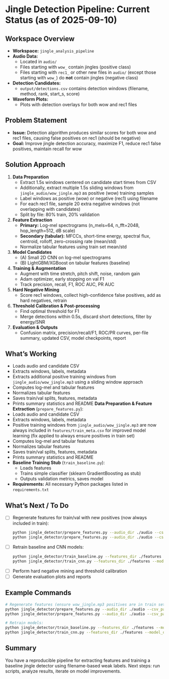 # Jingle Detection Pipeline: Current Status (as of 2025-09-10)

## Workspace Overview

- **Workspace:** `jingle_analysis_pipeline`
- **Audio Data:**
  - Located in `audio/`
  - Files starting with `wow_` contain jingles (positive class)
  - Files starting with `rec1_` or other new files in `audio/` (except those starting with `wow_`) do **not** contain jingles (negative class)
- **Detection Candidates:**
  - `output/detections.csv` contains detection windows (filename, method, rank, start_s, score)
- **Waveform Plots:**
  - Plots with detection overlays for both wow and rec1 files

## Problem Statement

- **Issue:** Detection algorithm produces similar scores for both wow and rec1 files, causing false positives on rec1 (should be negative)
- **Goal:** Improve jingle detection accuracy, maximize F1, reduce rec1 false positives, maintain recall for wow

## Solution Approach

1. **Data Preparation**
   - Extract 1.5s windows centered on candidate start times from CSV
   - Additionally, extract multiple 1.5s sliding windows from `jingle_audio/wow_jingle.mp3` as positive (wow) training samples
   - Label windows as positive (wow) or negative (rec1) using filename
   - For each rec1 file, sample 20 extra negative windows (not overlapping with candidates)
   - Split by file: 80% train, 20% validation
2. **Feature Extraction**
   - **Primary:** Log-mel spectrograms (n_mels=64, n_fft=2048, hop_length=512, dB scale)
   - **Secondary (tabular):** MFCCs, short-time energy, spectral flux, centroid, rolloff, zero-crossing rate (mean/std)
   - Normalize tabular features using train set mean/std
3. **Model Candidates**
   - (A) Small 2D CNN on log-mel spectrograms
   - (B) LightGBM/XGBoost on tabular features (baseline)
4. **Training & Augmentation**
   - Augment with time stretch, pitch shift, noise, random gain
   - Adam optimizer, early stopping on val F1
   - Track precision, recall, F1, ROC AUC, PR AUC
5. **Hard Negative Mining**
   - Score rec1 windows, collect high-confidence false positives, add as hard negatives, retrain
6. **Threshold Calibration & Post-processing**
   - Find optimal threshold for F1
   - Merge detections within 0.5s, discard short detections, filter by energy/SNR
7. **Evaluation & Outputs**
   - Confusion matrix, precision/recall/F1, ROC/PR curves, per-file summary, updated CSV, model checkpoints, report

## What’s Working

- Loads audio and candidate CSV
- Extracts windows, labels, metadata
- Extracts additional positive training windows from `jingle_audio/wow_jingle.mp3` using a sliding window approach
- Computes log-mel and tabular features
- Normalizes tabular features
- Saves train/val splits, features, metadata
- Prints summary statistics and README
  **Data Preparation & Feature Extraction** (`prepare_features.py`):
- Loads audio and candidate CSV
- Extracts windows, labels, metadata
- Positive training windows from `jingle_audio/wow_jingle.mp3` are now always included in `features/train_meta.csv` for improved model learning (fix applied to always ensure positives in train set)
- Computes log-mel and tabular features
- Normalizes tabular features
- Saves train/val splits, features, metadata
- Prints summary statistics and README
- **Baseline Training Stub** (`train_baseline.py`):
  - Loads features
  - Trains simple classifier (sklearn GradientBoosting as stub)
  - Outputs validation metrics, saves model
- **Requirements:** All necessary Python packages listed in `requirements.txt`

## What’s Next / To Do

- [ ] Regenerate features for train/val with new positives (now always included in train):
  ```bash
  python jingle_detector/prepare_features.py --audio_dir ./audio --csv_path ./features/train_meta.csv --out_dir ./features
  python jingle_detector/prepare_features.py --audio_dir ./audio --csv_path ./features/val_meta.csv --out_dir ./features
  ```
- [ ] Retrain baseline and CNN models:
  ```bash
  python jingle_detector/train_baseline.py --features_dir ./features --model_out ./models/baseline_model.joblib
  python jingle_detector/train_cnn.py --features_dir ./features --model_out ./models/cnn_model.pt
  ```
- [ ] Perform hard negative mining and threshold calibration
- [ ] Generate evaluation plots and reports

## Example Commands

```bash
# Regenerate features (ensure wow_jingle.mp3 positives are in train set):
python jingle_detector/prepare_features.py --audio_dir ./audio --csv_path ./features/train_meta.csv --out_dir ./features
python jingle_detector/prepare_features.py --audio_dir ./audio --csv_path ./features/val_meta.csv --out_dir ./features

# Retrain models:
python jingle_detector/train_baseline.py --features_dir ./features --model_out ./models/baseline_model.joblib
python jingle_detector/train_cnn.py --features_dir ./features --model_out ./models/cnn_model.pt
```

## Summary

You have a reproducible pipeline for extracting features and training a baseline jingle detector using filename-based weak labels. Next steps: run scripts, analyze results, iterate on model improvements.
